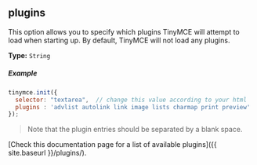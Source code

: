 ## plugins

This option allows you to specify which plugins TinyMCE will attempt to load when starting up. By default, TinyMCE will not load any plugins.

**Type:** `String`

##### Example

```js
tinymce.init({
  selector: "textarea",  // change this value according to your html
  plugins : 'advlist autolink link image lists charmap print preview'
});
```

> Note that the plugin entries should be separated by a blank space.

[Check this documentation page for a list of available plugins]({{ site.baseurl }}/plugins/).
